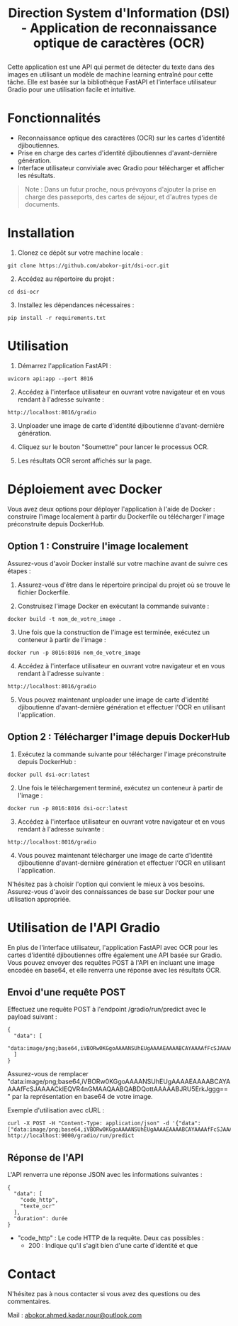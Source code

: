 # <p align="center">Direction System d'Information (DSI) - Application de reconnaissance optique de caractères (OCR) </p>

Cette application est une API qui permet de détecter du texte dans des images en utilisant un modèle de machine learning entraîné pour cette tâche. Elle est basée sur la bibliothèque FastAPI et l'interface utilisateur Gradio pour une utilisation facile et intuitive.

# Fonctionnalités

* Reconnaissance optique des caractères (OCR) sur les cartes d'identité djiboutiennes.
* Prise en charge des cartes d'identité djiboutiennes d'avant-dernière génération.
* Interface utilisateur conviviale avec Gradio pour télécharger et afficher les résultats.

> Note : Dans un futur proche, nous prévoyons d'ajouter la prise en charge des passeports, des cartes de séjour, et d'autres types de documents.

# Installation

1. Clonez ce dépôt sur votre machine locale :

```
git clone https://github.com/abokor-git/dsi-ocr.git
```

2. Accédez au répertoire du projet :

```
cd dsi-ocr
```

3. Installez les dépendances nécessaires :

```
pip install -r requirements.txt
```

# Utilisation

1. Démarrez l'application FastAPI :

```
uvicorn api:app --port 8016
```

2. Accédez à l'interface utilisateur en ouvrant votre navigateur et en vous rendant à l'adresse suivante :

```
http://localhost:8016/gradio
```

3. Unploader une image de carte d'identité djiboutienne d'avant-dernière génération.

4. Cliquez sur le bouton "Soumettre" pour lancer le processus OCR.

5. Les résultats OCR seront affichés sur la page.

# Déploiement avec Docker

Vous avez deux options pour déployer l'application à l'aide de Docker : construire l'image localement à partir du Dockerfile ou télécharger l'image préconstruite depuis DockerHub.

## Option 1 : Construire l'image localement

Assurez-vous d'avoir Docker installé sur votre machine avant de suivre ces étapes :

1. Assurez-vous d'être dans le répertoire principal du projet où se trouve le fichier Dockerfile.

2. Construisez l'image Docker en exécutant la commande suivante :

```
docker build -t nom_de_votre_image .
```

3. Une fois que la construction de l'image est terminée, exécutez un conteneur à partir de l'image :

```
docker run -p 8016:8016 nom_de_votre_image
```

4. Accédez à l'interface utilisateur en ouvrant votre navigateur et en vous rendant à l'adresse suivante :

```
http://localhost:8016/gradio
```

5. Vous pouvez maintenant unploader une image de carte d'identité djiboutienne d'avant-dernière génération et effectuer l'OCR en utilisant l'application.

## Option 2 : Télécharger l'image depuis DockerHub

1. Exécutez la commande suivante pour télécharger l'image préconstruite depuis DockerHub :

```
docker pull dsi-ocr:latest
```

2. Une fois le téléchargement terminé, exécutez un conteneur à partir de l'image :

```
docker run -p 8016:8016 dsi-ocr:latest
```

3. Accédez à l'interface utilisateur en ouvrant votre navigateur et en vous rendant à l'adresse suivante :

```
http://localhost:8016/gradio
```

4. Vous pouvez maintenant télécharger une image de carte d'identité djiboutienne d'avant-dernière génération et effectuer l'OCR en utilisant l'application.

N'hésitez pas à choisir l'option qui convient le mieux à vos besoins. Assurez-vous d'avoir des connaissances de base sur Docker pour une utilisation appropriée.

# Utilisation de l'API Gradio

En plus de l'interface utilisateur, l'application FastAPI avec OCR pour les cartes d'identité djiboutiennes offre également une API basée sur Gradio. Vous pouvez envoyer des requêtes POST à l'API en incluant une image encodée en base64, et elle renverra une réponse avec les résultats OCR.

## Envoi d'une requête POST

Effectuez une requête POST à l'endpoint /gradio/run/predict avec le payload suivant :

```
{
  "data": [
    "data:image/png;base64,iVBORw0KGgoAAAANSUhEUgAAAAEAAAABCAYAAAAfFcSJAAAACklEQVR4nGMAAQAABQABDQottAAAAABJRU5ErkJggg=="
  ]
}
```

Assurez-vous de remplacer "data:image/png;base64,iVBORw0KGgoAAAANSUhEUgAAAAEAAAABCAYAAAAfFcSJAAAACklEQVR4nGMAAQAABQABDQottAAAAABJRU5ErkJggg==" par la représentation en base64 de votre image.

Exemple d'utilisation avec cURL :

```
curl -X POST -H "Content-Type: application/json" -d '{"data": ["data:image/png;base64,iVBORw0KGgoAAAANSUhEUgAAAAEAAAABCAYAAAAfFcSJAAAACklEQVR4nGMAAQAABQABDQottAAAAABJRU5ErkJggg=="]}' http://localhost:9000/gradio/run/predict
```

## Réponse de l'API

L'API renverra une réponse JSON avec les informations suivantes :

```
{
  "data": [
    "code_http",
    "texte_ocr"
  ],
  "duration": durée
}
```

* "code_http" : Le code HTTP de la requête. Deux cas possibles :
  * 200 : Indique qu'il s'agit bien d'une carte d'identité et que 

# Contact

N'hésitez pas à nous contacter si vous avez des questions ou des commentaires.

Mail : abokor.ahmed.kadar.nour@outlook.com
